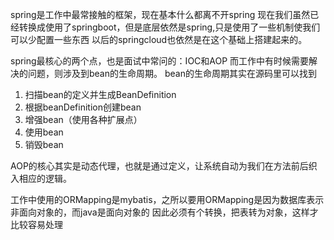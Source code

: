 spring是工作中最常接触的框架，现在基本什么都离不开spring
现在我们虽然已经转换成使用了springboot，但是底层依然是spring,只是使用了一些机制使我们可以少配置一些东西
以后的springcloud也依然是在这个基础上搭建起来的。

spring最核心的两个点，也是面试中常问的：IOC和AOP
而工作中有时候需要解决的问题，则涉及到bean的生命周期。
bean的生命周期其实在源码里可以找到
1. 扫描bean的定义并生成BeanDefinition
2. 根据beanDefinition创建bean
3. 增强bean（使用各种扩展点）
4. 使用bean
5. 销毁bean

AOP的核心其实是动态代理，也就是通过定义，让系统自动为我们在方法前后织入相应的逻辑。

工作中使用的ORMapping是mybatis，之所以要用ORMapping是因为数据库表示非面向对象的，而java是面向对象的
因此必须有个转换，把表转为对象，这样才比较容易处理